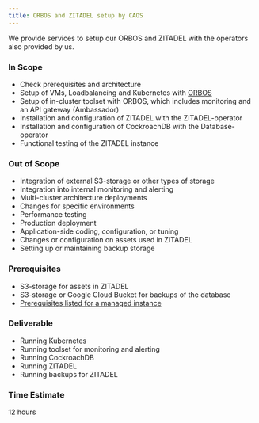 ```yaml
---
title: ORBOS and ZITADEL setup by CAOS
---
```


We provide services to setup our ORBOS and ZITADEL with the operators also provided by us.

### In Scope

- Check prerequisites and architecture
- Setup of VMs, Loadbalancing and Kubernetes with [ORBOS](https://github.com/caos/orbos)
- Setup of in-cluster toolset with ORBOS, which includes monitoring and an API gateway (Ambassador)
- Installation and configuration of ZITADEL with the ZITADEL-operator
- Installation and configuration of CockroachDB with the Database-operator
- Functional testing of the ZITADEL instance
  
### Out of Scope
- Integration of external S3-storage or other types of storage
- Integration into internal monitoring and alerting
- Multi-cluster architecture deployments
- Changes for specific environments
- Performance testing
- Production deployment
- Application-side coding, configuration, or tuning
- Changes or configuration on assets used in ZITADEL
- Setting up or maintaining backup storage

### Prerequisites

- S3-storage for assets in ZITADEL
- S3-storage or Google Cloud Bucket for backups of the database
- [Prerequisites listed for a managed instance](/docs/guides/installation/managed-dedicated-instance)

### Deliverable

- Running Kubernetes
- Running toolset for monitoring and alerting
- Running CockroachDB
- Running ZITADEL
- Running backups for ZITADEL
  
### Time Estimate

12 hours
